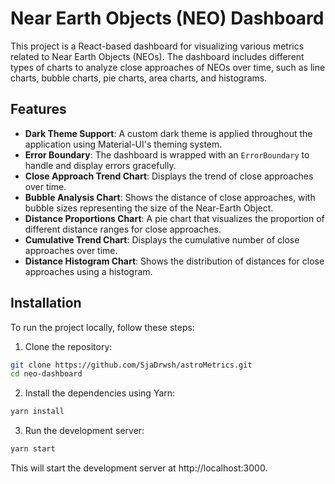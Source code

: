 # Near Earth Objects (NEO) Dashboard

This project is a React-based dashboard for visualizing various metrics related to Near Earth Objects (NEOs). The dashboard includes different types of charts to analyze close approaches of NEOs over time, such as line charts, bubble charts, pie charts, area charts, and histograms.

## Features

- **Dark Theme Support**: A custom dark theme is applied throughout the application using Material-UI's theming system.
- **Error Boundary**: The dashboard is wrapped with an `ErrorBoundary` to handle and display errors gracefully.
- **Close Approach Trend Chart**: Displays the trend of close approaches over time.
- **Bubble Analysis Chart**: Shows the distance of close approaches, with bubble sizes representing the size of the Near-Earth Object.
- **Distance Proportions Chart**: A pie chart that visualizes the proportion of different distance ranges for close approaches.
- **Cumulative Trend Chart**: Displays the cumulative number of close approaches over time.
- **Distance Histogram Chart**: Shows the distribution of distances for close approaches using a histogram.


## Installation

To run the project locally, follow these steps:

1. Clone the repository:

```bash
git clone https://github.com/SjaDrwsh/astroMetrics.git
cd neo-dashboard
````

2. Install the dependencies using Yarn:
```bash
yarn install
```

3. Run the development server:
```bash
yarn start
```
This will start the development server at http://localhost:3000.

